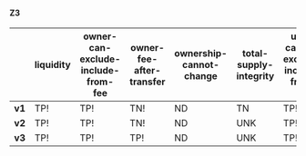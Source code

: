 #### Z3
|        | liquidity                            | owner-can-exclude-include-from-fee   | owner-fee-after-transfer             | ownership-cannot-change              | total-supply-integrity               | user-cannot-exclude-include-from-fee | validate-transfer-diff-o-s-r         | validate-transfer-same-o-r           | validate-transfer-same-o-s           | validate-transfer-same-o-s-r         | validate-transfer-same-s-r           |
|--------|--------------------------------------|--------------------------------------|--------------------------------------|--------------------------------------|--------------------------------------|--------------------------------------|--------------------------------------|--------------------------------------|--------------------------------------|--------------------------------------|--------------------------------------|
| **v1** | TP!                                  | TP!                                  | TN!                                  | ND                                   | TN                                   | TP!                                  | UNK                                  | UNK                                  | UNK                                  | UNK                                  | UNK                                  |
| **v2** | TP!                                  | TP!                                  | TN!                                  | ND                                   | UNK                                  | TP!                                  | UNK                                  | TP!                                  | FN                                   | TP!                                  | UNK                                  |
| **v3** | TP!                                  | TP!                                  | TP!                                  | ND                                   | UNK                                  | TP!                                  | UNK                                  | TP!                                  | UNK                                  | TP!                                  | UNK                                  |
 

